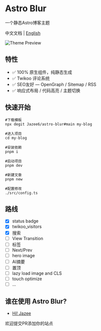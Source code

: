 # Astro Blur

一个静态Astro博客主题

中文文档 | [English](./README.en.md)

![Theme Preview](https://blog-cdn.jaze.top/2024/07/6e7813e44dad9a35be6c42b2c2e4eb53.webp)

## 特性

- ✅ 100% 原生组件，纯静态生成
- ✅ Twikoo 评论系统
- ✅ SEO友好 — OpenGraph / Sitemap / RSS
- ✅ 响应式布局 / 代码高亮 / 主题切换

## 快速开始

```shell
#下载模板
npx degit Jazee6/astro-blur#main my-blog

#进入项目
cd my-blog

#安装依赖
pnpm i

#启动项目
pnpm dev

#新建文章 
pnpm new

#配置修改
./src/config.ts
```

## 路线

- [x] status badge
- [x] twikoo_visitors
- [x] 搜索
- [ ] View Transition
- [ ] 标签
- [ ] Next/Prev
- [ ] hero image
- [ ] AI摘要
- [ ] 置顶
- [ ] lazy load image and CLS
- [ ] touch optimize
- [ ] ...

## 谁在使用 Astro Blur?

- [Hi! Jazee](https://jaze.top)

欢迎提交PR添加你的站点
